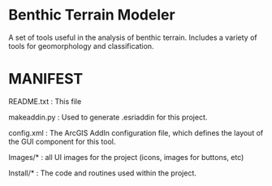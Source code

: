 Benthic Terrain Modeler
=======================

A set of tools useful in the analysis of benthic terrain. Includes a variety of tools for geomorphology and classification.

MANIFEST
========

README.txt   : This file

makeaddin.py : Used to generate .esriaddin for this project.

config.xml   : The ArcGIS AddIn configuration file, which defines the layout
               of the GUI component for this tool.

Images/*     : all UI images for the project (icons, images for buttons, 
               etc)

Install/*    : The code and routines used within the project.
